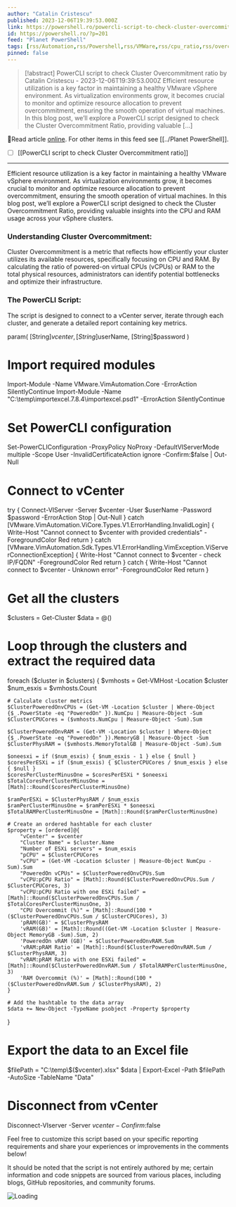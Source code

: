 ```yaml
---
author: "Catalin Cristescu"
published: 2023-12-06T19:39:53.000Z
link: https://powershell.ro/powercli-script-to-check-cluster-overcommitment-ratio/
id: https://powershell.ro/?p=201
feed: "Planet PowerShell"
tags: [rss/Automation,rss/Powershell,rss/VMWare,rss/cpu_ratio,rss/overcommit,rss/pCPU,rss/powercli,rss/vCPU,rss/vexpert]
pinned: false
---
```

> [!abstract] PowerCLI script to check Cluster Overcommitment ratio by Catalin Cristescu - 2023-12-06T19:39:53.000Z
> Efficient resource utilization is a key factor in maintaining a healthy VMware vSphere environment. As virtualization environments grow, it becomes crucial to monitor and optimize resource allocation to prevent overcommitment, ensuring the smooth operation of virtual machines. In this blog post, we’ll explore a PowerCLI script designed to check the Cluster Overcommitment Ratio, providing valuable […]

🔗Read article [online](https://powershell.ro/powercli-script-to-check-cluster-overcommitment-ratio/). For other items in this feed see [[../Planet PowerShell]].

- [ ] [[PowerCLI script to check Cluster Overcommitment ratio]]
- - -
Efficient resource utilization is a key factor in maintaining a healthy VMware vSphere environment. As virtualization environments grow, it becomes crucial to monitor and optimize resource allocation to prevent overcommitment, ensuring the smooth operation of virtual machines. In this blog post, we’ll explore a PowerCLI script designed to check the Cluster Overcommitment Ratio, providing valuable insights into the CPU and RAM usage across your vSphere clusters.

### Understanding Cluster Overcommitment:

Cluster Overcommitment is a metric that reflects how efficiently your cluster utilizes its available resources, specifically focusing on CPU and RAM. By calculating the ratio of powered-on virtual CPUs (vCPUs) or RAM to the total physical resources, administrators can identify potential bottlenecks and optimize their infrastructure.

### The PowerCLI Script:

The script is designed to connect to a vCenter server, iterate through each cluster, and generate a detailed report containing key metrics.

param(
    [String]$vcenter,
    [String]$userName,
    [String]$password
)

# Import required modules
Import-Module -Name VMware.VimAutomation.Core -ErrorAction SilentlyContinue
Import-Module -Name "C:\temp\importexcel.7.8.4\importexcel.psd1" -ErrorAction SilentlyContinue

# Set PowerCLI configuration
Set-PowerCLIConfiguration -ProxyPolicy NoProxy -DefaultVIServerMode multiple -Scope User -InvalidCertificateAction ignore -Confirm:$false | Out-Null

# Connect to vCenter
try {
    Connect-VIServer -Server $vcenter -User $userName -Password $password -ErrorAction Stop | Out-Null
} catch [VMware.VimAutomation.ViCore.Types.V1.ErrorHandling.InvalidLogin] {
    Write-Host "Cannot connect to $vcenter with provided credentials" -ForegroundColor Red
    return
} catch [VMware.VimAutomation.Sdk.Types.V1.ErrorHandling.VimException.ViServerConnectionException] {
    Write-Host "Cannot connect to $vcenter - check IP/FQDN" -ForegroundColor Red
    return
} catch {
    Write-Host "Cannot connect to $vcenter - Unknown error" -ForegroundColor Red
    return
}

# Get all the clusters
$clusters = Get-Cluster
$data = @()

# Loop through the clusters and extract the required data
foreach ($cluster in $clusters) {
    $vmhosts = Get-VMHost -Location $cluster
    $num_esxis = $vmhosts.Count
    
    # Calculate cluster metrics
    $ClusterPoweredOnvCPUs = (Get-VM -Location $cluster | Where-Object {$_.PowerState -eq "PoweredOn" }).NumCpu | Measure-Object -Sum
    $ClusterCPUCores = ($vmhosts.NumCpu | Measure-Object -Sum).Sum

    $ClusterPoweredOnvRAM = (Get-VM -Location $cluster | Where-Object {$_.PowerState -eq "PoweredOn" }).MemoryGB | Measure-Object -Sum
    $ClusterPhysRAM = ($vmhosts.MemoryTotalGB | Measure-Object -Sum).Sum

    $oneesxi = if ($num_esxis) { $num_esxis - 1 } else { $null }
    $coresPerESXi = if ($num_esxis) { $ClusterCPUCores / $num_esxis } else { $null }
    $coresPerClusterMinusOne = $coresPerESXi * $oneesxi
    $TotalCoresPerClusterMinusOne = [Math]::Round($coresPerClusterMinusOne)

    $ramPerESXi = $ClusterPhysRAM / $num_esxis
    $ramPerClusterMinusOne = $ramPerESXi * $oneesxi
    $TotalRAMPerClusterMinusOne = [Math]::Round($ramPerClusterMinusOne)

    # Create an ordered hashtable for each cluster
    $property = [ordered]@{
        "vCenter" = $vcenter
        "Cluster Name" = $cluster.Name
        "Number of ESXi servers" = $num_esxis
        "pCPU" = $ClusterCPUCores
        "vCPU" = (Get-VM -Location $cluster | Measure-Object NumCpu -Sum).Sum
        "PoweredOn vCPUs" = $ClusterPoweredOnvCPUs.Sum
        "vCPU:pCPU Ratio" = [Math]::Round($ClusterPoweredOnvCPUs.Sum / $ClusterCPUCores, 3)
        "vCPU:pCPU Ratio with one ESXi failed" = [Math]::Round($ClusterPoweredOnvCPUs.Sum / $TotalCoresPerClusterMinusOne, 3)
        "CPU Overcommit (%)" = [Math]::Round(100 * ($ClusterPoweredOnvCPUs.Sum / $ClusterCPUCores), 3)
        'pRAM(GB)' = $ClusterPhysRAM
        'vRAM(GB)' = [Math]::Round((Get-VM -Location $cluster | Measure-Object MemoryGB -Sum).Sum, 2)
        'PoweredOn vRAM (GB)' = $ClusterPoweredOnvRAM.Sum
        'vRAM:pRAM Ratio' = [Math]::Round($ClusterPoweredOnvRAM.Sum / $ClusterPhysRAM, 3)
        "vRAM:pRAM Ratio with one ESXi failed" = [Math]::Round($ClusterPoweredOnvRAM.Sum / $TotalRAMPerClusterMinusOne, 3)
        'RAM Overcommit (%)' = [Math]::Round(100 * ($ClusterPoweredOnvRAM.Sum / $ClusterPhysRAM), 2)
    }

    # Add the hashtable to the data array
    $data += New-Object -TypeName psobject -Property $property
}

# Export the data to an Excel file
$filePath = "C:\temp\$($vcenter).xlsx"
$data | Export-Excel -Path $filePath -AutoSize -TableName "Data"

# Disconnect from vCenter
Disconnect-VIserver -Server $vcenter -Confirm:$false

Feel free to customize this script based on your specific reporting requirements and share your experiences or improvements in the comments below!

It should be noted that the script is not entirely authored by me; certain information and code snippets are sourced from various places, including blogs, GitHub repositories, and community forums.

![Loading](https://powershell.ro/wp-content/plugins/page-views-count/ajax-loader-2x.gif)

